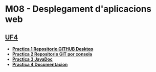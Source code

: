 # M08 - Desplegament d'aplicacions web
## [**UF4**](https://github.com/xzhou12/m08-despl-app-web/tree/UF4/UF4)
* [**Practica 1 Repositorio GITHUB Desktop**](https://github.com/xzhou12/m08-despl-app-web/tree/UF4/UF4/Practica%201%20Repositorio%20GITHUB%20Desktop)
* [**Practica 2 Repositorio GIT por consola**](https://github.com/xzhou12/m08-despl-app-web/tree/UF4/UF4/Practica%202%20Repositorio%20GIT%20por%20consola)
* [**Practica 3 JavaDoc**](https://github.com/xzhou12/m08-despl-app-web/tree/UF4/UF4/Practica%203%20JavaDoc)
* [**Practica 4 Documentacion**](https://github.com/xzhou12/m08-despl-app-web/tree/UF4/UF4/Practica%204%20Documentaci%C3%B3n)
